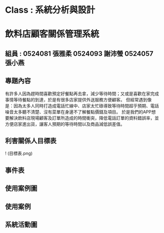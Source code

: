 # Class : 系統分析與設計
# 飲料店顧客關係管理系統
## 組員 : 0524081 張雅柔 0524093 謝沛螢 0524057 張小燕
## 專題內容

有許多人因為趕時間喜歡預定好餐點再去拿，減少等待時間；又或是喜歡在家完成事情等待餐點的到達，於是有很多店家提供外送服務方便顧客。
但經常遇到像是：因為太多人同時打造成電話忙線中、店家太忙碌導致等待時間超乎預期、電話噪音太多聽不清楚、沒有菜單在身邊不了解餐點價錢及項目。
於是我們的APP想要解決飲料店現場顧客及訂單所造成的時間衝突，降低電話訂單的資料錯誤率，並方便店家進出貨，讓客人預期的等待時間以及商品減低誤差值。

## 利害關係人目標表
! (目標表.png)
## 事件表

## 使用案例圖

## 使用案例

## 系統活動圖
